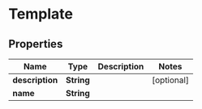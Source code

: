
# Template

## Properties
Name | Type | Description | Notes
------------ | ------------- | ------------- | -------------
**description** | **String** |  |  [optional]
**name** | **String** |  | 



